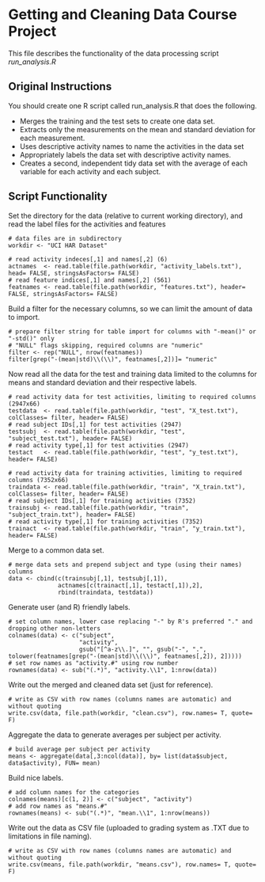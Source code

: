 Getting and Cleaning Data Course Project
========================================================

This file describes the functionality of the data processing script *run_analysis.R*

Original Instructions
-------------------------
You should create one R script called run_analysis.R that does the following.

* Merges the training and the test sets to create one data set.
* Extracts only the measurements on the mean and standard deviation for each measurement.
* Uses descriptive activity names to name the activities in the data set
* Appropriately labels the data set with descriptive activity names.
* Creates a second, independent tidy data set with the average of each variable for each activity and each subject.

Script Functionality
-------------------------

Set the directory for the data (relative to current working directory), and read the label files for the activities and features

```{r}
# data files are in subdirectory
workdir <- "UCI HAR Dataset"

# read activity indeces[,1] and names[,2] (6)
actnames  <- read.table(file.path(workdir, "activity_labels.txt"), head= FALSE, stringsAsFactors= FALSE)
# read feature indices[,1] and names[,2] (561)
featnames <- read.table(file.path(workdir, "features.txt"), header= FALSE, stringsAsFactors= FALSE)
```

Build a filter for the necessary columns, so we can limit the amount of data to import.

```{r}
# prepare filter string for table import for columns with "-mean()" or "-std()" only
# "NULL" flags skipping, required columns are "numeric"
filter <- rep("NULL", nrow(featnames))
filter[grep("-(mean|std)\\(\\)", featnames[,2])]= "numeric"
```

Now read all the data for the test and training data limited to the columns for means and standard deviation and their respective labels.

```{r}
# read activity data for test activities, limiting to required columns (2947x66)
testdata  <- read.table(file.path(workdir, "test", "X_test.txt"), colClasses= filter, header= FALSE)
# read subject IDs[,1] for test activities (2947)
testsubj  <- read.table(file.path(workdir, "test", "subject_test.txt"), header= FALSE)
# read activity type[,1] for test activities (2947)
testact   <- read.table(file.path(workdir, "test", "y_test.txt"), header= FALSE)

# read activity data for training activities, limiting to required columns (7352x66)
traindata <- read.table(file.path(workdir, "train", "X_train.txt"),  colClasses= filter, header= FALSE)
# read subject IDs[,1] for training activities (7352)
trainsubj <- read.table(file.path(workdir, "train", "subject_train.txt"), header= FALSE)
# read activity type[,1] for training activities (7352)
trainact  <- read.table(file.path(workdir, "train", "y_train.txt"), header= FALSE)
```

Merge to a common data set.

```{r}
# merge data sets and prepend subject and type (using their names) columns
data <- cbind(c(trainsubj[,1], testsubj[,1]), 
              actnames[c(trainact[,1], testact[,1]),2], 
              rbind(traindata, testdata))
```

Generate user (and R) friendly labels.

```{r}
# set column names, lower case replacing "-" by R's preferred "." and dropping other non-letters
colnames(data) <- c("subject", 
                    "activity", 
                    gsub("[^a-z\\.]", "", gsub("-", ".", tolower(featnames[grep("-(mean|std)\\(\\)", featnames[,2]), 2]))))
# set row names as "activity.#" using row number
rownames(data) <- sub("(.*)", "activity.\\1", 1:nrow(data))
```

Write out the merged and cleaned data set (just for reference).

```{r}
# write as CSV with row names (columns names are automatic) and without quoting
write.csv(data, file.path(workdir, "clean.csv"), row.names= T, quote= F)
```

Aggregate the data to generate averages per subject per activity.

```{r}
# build average per subject per activity
means <- aggregate(data[,3:ncol(data)], by= list(data$subject, data$activity), FUN= mean)
```

Build nice labels.

```{r}
# add column names for the categories
colnames(means)[c(1, 2)] <- c("subject", "activity")
# add row names as "means.#"
rownames(means) <- sub("(.*)", "mean.\\1", 1:nrow(means))
```

Write out the data as CSV file (uploaded to grading system as .TXT due to limitations in file naming).

```{r}
# write as CSV with row names (columns names are automatic) and without quoting
write.csv(means, file.path(workdir, "means.csv"), row.names= T, quote= F)
```
